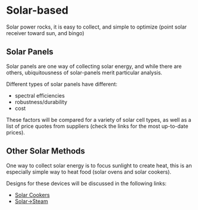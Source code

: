 Solar-based
===========

Solar power rocks, it is easy to collect, and simple to optimize (point solar receiver toward sun, and bingo)

## Solar Panels
Solar panels are one way of collecting solar energy, and while there are others, ubiquitousness of solar-panels merit particular analysis.

Different types of solar panels have different:
* spectral efficiencies
* robustness/durability
* cost

These factors will be compared for a variety of solar cell types, as well as a list of price quotes from suppliers (check the links for the most up-to-date prices).

## Other Solar Methods

One way to collect solar energy is to focus sunlight to create heat, this is an especially simple way to heat food (solar ovens and solar cookers).

Designs for these devices will be discussed in the following links:
* [Solar Cookers](./Solar-Cookers)
* [Solar->Steam](./Solar-to-Steam)
